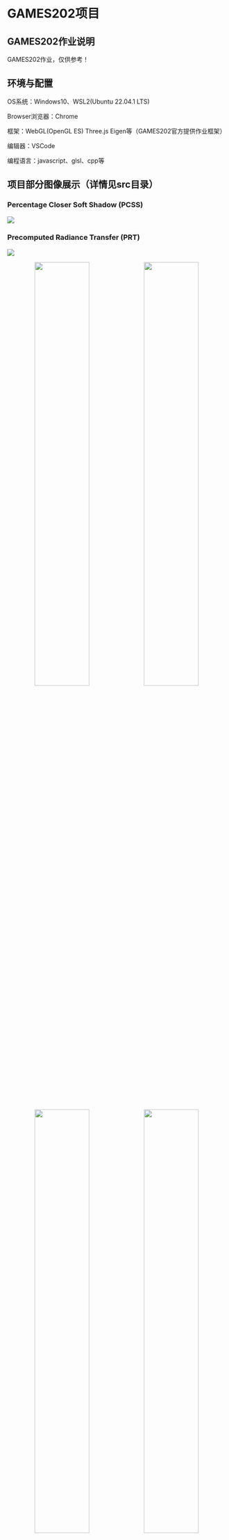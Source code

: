 # GAMES202项目

## GAMES202作业说明

GAMES202作业，仅供参考！

## 环境与配置

OS系统：Windows10、WSL2(Ubuntu 22.04.1 LTS)

Browser浏览器：Chrome

框架：WebGL(OpenGL ES) Three.js Eigen等（GAMES202官方提供作业框架）

编辑器：VSCode

编程语言：javascript、glsl、cpp等

## 项目部分图像展示（详情见src目录）

### Percentage Closer Soft Shadow (PCSS)

<img src="https://github.com/mofashaoye/GAMES202/blob/main/src/1/images/PCSS_3.png" />

### Precomputed Radiance Transfer (PRT)

<img src="https://github.com/mofashaoye/GAMES202/blob/main/src/2/images/CornellBox/x.png"></img>

<div align="center">
  <img src="https://github.com/mofashaoye/GAMES202/blob/main/src/2/images/CornellBox/0.png" width = 50%></img><img src="https://github.com/mofashaoye/GAMES202/blob/main/src/2/images/GraceCathedral/0.png" width = 50%></img>
 </div>
 
 <div align="center">
   <img src="https://github.com/mofashaoye/GAMES202/blob/main/src/2/images/Indoor/0.png" width = 50%></img><img src="https://github.com/mofashaoye/GAMES202/blob/main/src/2/images/Skybox/0.png" width = 50%></img>
   </div>

